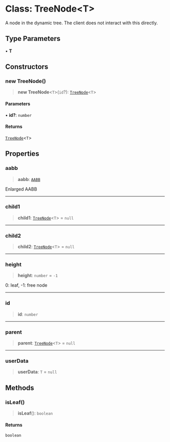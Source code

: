 # Class: TreeNode\<T\>

A node in the dynamic tree. The client does not interact with this directly.

## Type Parameters

• **T**

## Constructors

### new TreeNode()

> **new TreeNode**\<`T`\>(`id`?): [`TreeNode`](/api/classes/TreeNode)\<`T`\>

#### Parameters

• **id?**: `number`

#### Returns

[`TreeNode`](/api/classes/TreeNode)\<`T`\>

## Properties

### aabb

> **aabb**: [`AABB`](/api/classes/AABB)

Enlarged AABB

***

### child1

> **child1**: [`TreeNode`](/api/classes/TreeNode)\<`T`\> = `null`

***

### child2

> **child2**: [`TreeNode`](/api/classes/TreeNode)\<`T`\> = `null`

***

### height

> **height**: `number` = `-1`

0: leaf, -1: free node

***

### id

> **id**: `number`

***

### parent

> **parent**: [`TreeNode`](/api/classes/TreeNode)\<`T`\> = `null`

***

### userData

> **userData**: `T` = `null`

## Methods

### isLeaf()

> **isLeaf**(): `boolean`

#### Returns

`boolean`
